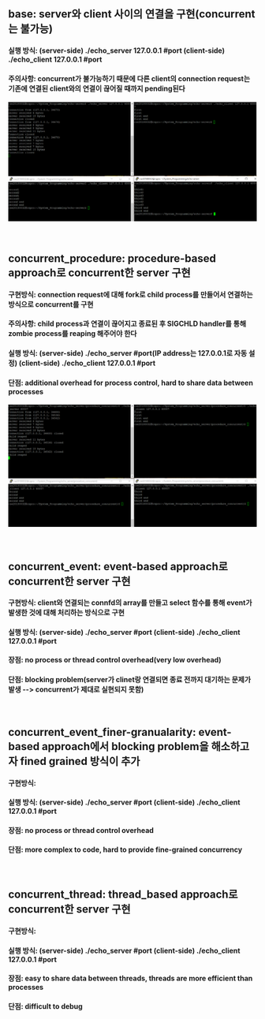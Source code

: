 ## base: server와 client 사이의 연결을 구현(concurrent는 불가능)
#### 실행 방식: (server-side) ./echo_server 127.0.0.1 #port     (client-side) ./echo_client 127.0.0.1 #port   
#### 주의사항: concurrent가 불가능하기 때문에 다른 client의 connection request는 기존에 연결된 client와의 연결이 끊어질 때까지 pending된다
![base.png](https://github.com/namkidong98/CSE3080-MultiCore_Programming/blob/main/echo_server/base/base.PNG)

<br/>

## concurrent_procedure: procedure-based approach로 concurrent한 server 구현
#### 구현방식: connection request에 대해 fork로 child process를 만들어서 연결하는 방식으로 concurrent를 구현
#### 주의사항: child process과 연결이 끊어지고 종료된 후 SIGCHLD handler를 통해 zombie process를 reaping 해주어야 한다
#### 실행 방식: (server-side) ./echo_server #port(IP address는 127.0.0.1로 자동 설정)     (client-side) ./echo_client 127.0.0.1 #port   
#### 단점: additional overhead for process control, hard to share data between processes
![concurrent_procedure.png](https://github.com/namkidong98/CSE3080-MultiCore_Programming/blob/main/echo_server/concurrent_procedure/concurrent_procedure.PNG)

<br/>

## concurrent_event: event-based approach로 concurrent한 server 구현
#### 구현방식: client와 연결되는 connfd의 array를 만들고 select 함수를 통해 event가 발생한 것에 대해 처리하는 방식으로 구현
#### 실행 방식: (server-side) ./echo_server #port     (client-side) ./echo_client 127.0.0.1 #port   
#### 장점: no process or thread control overhead(very low overhead)
#### 단점: blocking problem(server가 clinet랑 연결되면 종료 전까지 대기하는 문제가 발생 --> concurrent가 제대로 실현되지 못함)

<br/>

## concurrent_event_finer-granualarity: event-based approach에서 blocking problem을 해소하고자 fined grained 방식이 추가
#### 구현방식: 
#### 실행 방식: (server-side) ./echo_server #port     (client-side) ./echo_client 127.0.0.1 #port   
#### 장점: no process or thread control overhead
#### 단점: more complex to code, hard to provide fine-grained concurrency

<br/>

## concurrent_thread: thread_based approach로 concurrent한 server 구현
#### 구현방식: 
#### 실행 방식: (server-side) ./echo_server #port     (client-side) ./echo_client 127.0.0.1 #port   
#### 장점: easy to share data between threads, threads are more efficient than processes
#### 단점: difficult to debug

<br/>
